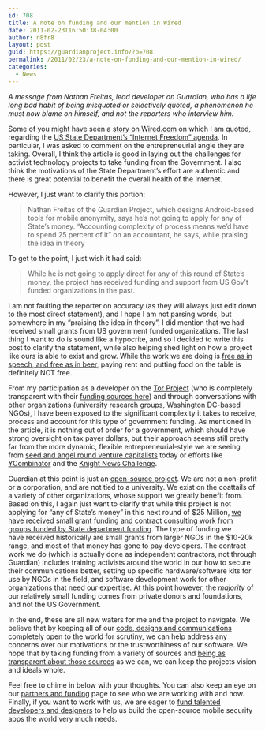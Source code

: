 ```yaml
---
id: 708
title: A note on funding and our mention in Wired
date: 2011-02-23T16:50:38-04:00
author: n8fr8
layout: post
guid: https://guardianproject.info/?p=708
permalink: /2011/02/23/a-note-on-funding-and-our-mention-in-wired/
categories:
  - News
---
```

_A message from Nathan Freitas, lead developer on Guardian, who has a life long bad habit of being misquoted or selectively quoted, a phenomenon he must now blame on himself, and not the reporters who interview him._

Some of you might have seen a [story on Wired.com](http://www.wired.com/dangerroom/2011/02/mobile-tech-activists-wary-of-state-department-cash/) on which I am quoted, regarding the [US State Department’s “Internet Freedom” agenda](http://www.state.gov/e/eeb/cip/netfreedom/index.htm). In particular, I was asked to comment on the entrepreneurial angle they are taking. Overall, I think the article is good in laying out the challenges for activist technology projects to take funding from the Government. I also think the motivations of the State Department’s effort are authentic and there is great potential to benefit the overall health of the Internet.

However, I just want to clarify this portion:

> Nathan Freitas of the Guardian Project, which designs Android-based tools for mobile anonymity, says he’s not going to apply for any of State’s money. “Accounting complexity of process means we’d have to spend 25 percent of it” on an accountant, he says, while praising the idea in theory

To get to the point, I just wish it had said:

> While he is not going to apply direct for any of this round of State’s money, the project has received funding and support from US Gov’t funded organizations in the past.

I am not faulting the reporter on accuracy (as they will always just edit down to the most direct statement), and I hope I am not parsing words, but somewhere in my “praising the idea in theory”, I did mention that we had received small grants from US government funded organizations. The last thing I want to do is sound like a hypocrite, and so I decided to write this post to clarify the statement, while also helping shed light on how a project like ours is able to exist and grow. While the work we are doing is [free as in speech, and free as in beer](https://en.wikipedia.org/wiki/Gratis_versus_Libre), paying rent and putting food on the table is definitely NOT free.

From my participation as a developer on the [Tor Project](https://torproject.org) (who is completely transparent with their [funding sources here](https://www.torproject.org/about/sponsors.html.en)) and through conversations with other organizations (university research groups, Washington DC-based NGOs), I have been exposed to the significant complexity it takes to receive, process and account for this type of government funding. As mentioned in the article, it is nothing out of order for a government, which should have strong oversight on tax payer dollars, but their approach seems still pretty far from the more dynamic, flexible entrepreneurial-style we are seeing from [seed and angel round venture capitalists](http://www.firstround.com/) today or efforts like [YCombinator](http://ycombinator.com/) and the [Knight News Challenge](http://www.newschallenge.org/).

Guardian at this point is just an [open-source project](https://github.com/guardianproject). We are not a non-profit or a corporation, and are not tied to a university. We exist on the coattails of a variety of other organizations, whose support we greatly benefit from. Based on this, I again just want to clarify that while this project is not applying for “any of State’s money” in this next round of $25 Million, <span style="text-decoration: underline;">we have received small grant funding and contract consulting work from groups funded by State department funding</span>. The type of funding we have received historically are small grants from larger NGOs in the $10-20k range, and most of that money has gone to pay developers. The contract work we do (which is actually done as independent contractors, not through Guardian) includes training activists around the world in our how to secure their communications better, setting up specific hardware/software kits for use by NGOs in the field, and software development work for other organizations that need our expertise. At this point however, the _majority_ of our relatively small funding comes from private donors and foundations, and not the US Government.

In the end, these are all new waters for me and the project to navigate. We believe that by keeping all of our [code, designs and communications](https://guardianproject.info/code/) completely open to the world for scrutiny, we can help address any concerns over our motivations or the trustworthiness of our software. We hope that by taking funding from a variety of sources and [being as transparent about those sources](/about/partners) as we can, we can keep the projects vision and ideals whole.

Feel free to chime in below with your thoughts. You can also keep an eye on our [partners and funding](https://guardianproject.info/about/partners/) page to see who we are working with and how. Finally, if you want to work with us, we are eager to [fund talented developers and designers](https://guardianproject.info/contact/join/) to help us build the open-source mobile security apps the world very much needs.